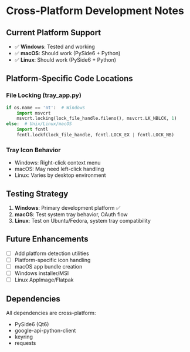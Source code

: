 # Cross-Platform Development Notes

## Current Platform Support
- ✅ **Windows**: Tested and working
- ✅ **macOS**: Should work (PySide6 + Python)
- ✅ **Linux**: Should work (PySide6 + Python)

## Platform-Specific Code Locations

### File Locking (tray_app.py)
```python
if os.name == 'nt':  # Windows
    import msvcrt
    msvcrt.locking(lock_file_handle.fileno(), msvcrt.LK_NBLCK, 1)
else:  # Unix/Linux/macOS
    import fcntl
    fcntl.lockf(lock_file_handle, fcntl.LOCK_EX | fcntl.LOCK_NB)
```

### Tray Icon Behavior
- Windows: Right-click context menu
- macOS: May need left-click handling
- Linux: Varies by desktop environment

## Testing Strategy
1. **Windows**: Primary development platform ✅
2. **macOS**: Test system tray behavior, OAuth flow
3. **Linux**: Test on Ubuntu/Fedora, system tray compatibility

## Future Enhancements
- [ ] Add platform detection utilities
- [ ] Platform-specific icon handling
- [ ] macOS app bundle creation
- [ ] Windows installer/MSI
- [ ] Linux AppImage/Flatpak

## Dependencies
All dependencies are cross-platform:
- PySide6 (Qt6)
- google-api-python-client
- keyring
- requests
